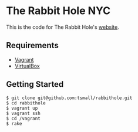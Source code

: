 # The Rabbit Hole NYC

This is the code for The Rabbit Hole's [website][].

## Requirements

- [Vagrant][]
- [VirtualBox][]

## Getting Started

```
$ git clone git@github.com:tsmall/rabbithole.git
$ cd rabbithole
$ vagrant up
$ vagrant ssh
$ cd /vagrant
$ rake
```


[vagrant]: http://vagrantup.com/
[virtualbox]: http://www.virtualbox.org/
[website]: http://rabbitholenyc.com
